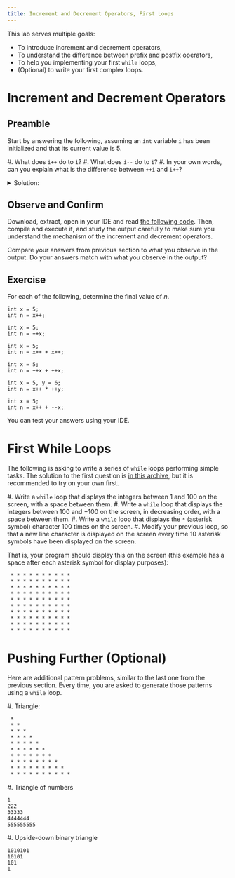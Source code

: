 ```yaml
---
title: Increment and Decrement Operators, First Loops
---
```


This lab serves multiple goals:

- To introduce increment and decrement operators,
- To understand the difference between prefix and postfix operators,
- To help you implementing your first `while` loops,
- (Optional) to write your first complex loops.

# Increment and Decrement Operators

## Preamble

Start by answering the following, assuming an `int` variable `i` has been initialized and that its current value is 5.

#. What does `i++` do to `i`?
#. What does `i--` do to `i`? 
#. In your own words, can you explain what is the difference between `++i` and `i++`? 

<details><summary>Solution:</summary>
#. `i++` increments the value of `i` by 1, so that if the value of `i` was 5, it would become 6.
#. `i++` decrements the value of `i` by 1, so that if the value of `i` was 5, it would become 4.
#. Some explanation can be found [in this post](https://stackoverflow.com/q/24853). In short, `++i` "gives back" the value of `i` _after_ it had been incremented by 1, while `i++` "gives back" the value of `i` _before_ it has been incremented. This makes a difference if `i++` or `++i` is part of a larger statement. The next exercises will illustrate this principle.
</details>

## Observe and Confirm

Download, extract, open in your IDE and read [the following code](IncrementExample.zip).
Then, compile and execute it, and study the output carefully to make sure you understand the mechanism of the increment and decrement operators.

Compare your answers from previous section to what you observe in the output. Do your answers match with what you observe in the output?

## Exercise

For each of the following, determine the final value of _n_.

```
int x = 5;
int n = x++;
```

```
int x = 5;
int n = ++x;
```

```
int x = 5;
int n = x++ + x++;
```

```
int x = 5;
int n = ++x + ++x;
```

```
int x = 5, y = 6;
int n = x++ * ++y;
```

```
int x = 5;
int n = x++ + --x;
```

You can test your answers using your IDE.

# First While Loops

The following is asking to write a series of `while` loops performing simple tasks.
The solution to the first question is [in this archive](FirstLoop.zip), but it is recommended to try on your own first.

#. Write a `while` loop that displays the integers between $1$ and $100$ on the screen, with a space between them.
#. Write a `while` loop that displays the integers between $100$ and $-100$ on the screen, in decreasing order, with a space between them.
#. Write a `while` loop that displays the `*` (asterisk symbol) character 100 times on the screen.
#. Modify your previous loop, so that a new line character is displayed on the screen every time 10 asterisk symbols have been displayed on the screen.

That is, your program should display this on the screen (this example has a space after each asterisk symbol for display purposes):

```text
 * * * * * * * * * *
 * * * * * * * * * *
 * * * * * * * * * *
 * * * * * * * * * *
 * * * * * * * * * *
 * * * * * * * * * *
 * * * * * * * * * *
 * * * * * * * * * *
 * * * * * * * * * *
 * * * * * * * * * *
```

# Pushing Further (Optional)

Here are additional pattern problems, similar to the last one from the previous section.
Every time, you are asked to generate those patterns using a `while` loop.

#. Triangle:

```text
 * 
 * *
 * * *
 * * * * 
 * * * * *
 * * * * * *
 * * * * * * * 
 * * * * * * * * 
 * * * * * * * * * 
 * * * * * * * * * *
``` 

#. Triangle of numbers 

```text
1
222
33333
4444444
555555555
``` 

#. Upside-down binary triangle

```text
1010101
10101 
101  
1
``` 
